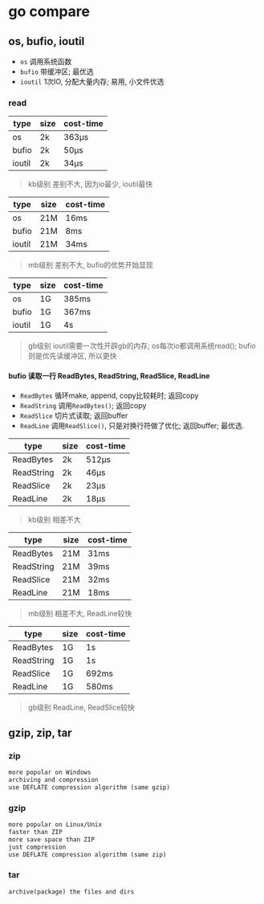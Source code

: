 # go compare

## os, bufio, ioutil

- `os` 调用系统函数
- `bufio` 带缓冲区; 最优选
- `ioutil` 1次IO, 分配大量内存; 易用, 小文件优选

### read

| type   | size | cost-time |
| ------ | ---- | --------- |
| os     | 2k   | 363µs     |
| bufio  | 2k   | 50µs      |
| ioutil | 2k   | 34µs      |

> kb级别 差别不大, 因为io最少, ioutil最快

| type   | size | cost-time |
| ------ | ---- | --------- |
| os     | 21M  | 16ms      |
| bufio  | 21M  | 8ms       |
| ioutil | 21M  | 34ms      |

> mb级别 差别不大, bufio的优势开始显现

| type   | size | cost-time |
| ------ | ---- | --------- |
| os     | 1G   | 385ms     |
| bufio  | 1G   | 367ms     |
| ioutil | 1G   | 4s        |

> gb级别 ioutil需要一次性开辟gb的内存; os每次io都调用系统read(); bufio则是优先读缓冲区, 所以更快

#### bufio 读取一行 ReadBytes, ReadString, ReadSlice, ReadLine

- `ReadBytes` 循环make, append, copy比较耗时; 返回copy
- `ReadString` 调用`ReadBytes()`; 返回copy
- `ReadSlice` 切片式读取; 返回buffer
- `ReadLine` 调用`ReadSlice()`, 只是对换行符做了优化; 返回buffer; 最优选.

| type       | size | cost-time |
| ---------- | ---- | --------- |
| ReadBytes  | 2k   | 512µs     |
| ReadString | 2k   | 46µs      |
| ReadSlice  | 2k   | 23µs      |
| ReadLine   | 2k   | 18µs      |

> kb级别 相差不大

| type       | size | cost-time |
| ---------- | ---- | --------- |
| ReadBytes  | 21M  | 31ms      |
| ReadString | 21M  | 39ms      |
| ReadSlice  | 21M  | 32ms      |
| ReadLine   | 21M  | 18ms      |

> mb级别 相差不大, ReadLine较快

| type       | size | cost-time |
| ---------- | ---- | --------- |
| ReadBytes  | 1G   | 1s        |
| ReadString | 1G   | 1s        |
| ReadSlice  | 1G   | 692ms     |
| ReadLine   | 1G   | 580ms     |

> gb级别 ReadLine, ReadSlice较快

## gzip, zip, tar

### zip

```txt
more popular on Windows
archiving and compression
use DEFLATE compression algorithm (same gzip)
```

### gzip

```txt
more popular on Linux/Unix
faster than ZIP
more save space than ZIP
just compression
use DEFLATE compression algorithm (same zip)
```

### tar

```txt
archive(package) the files and dirs
```

